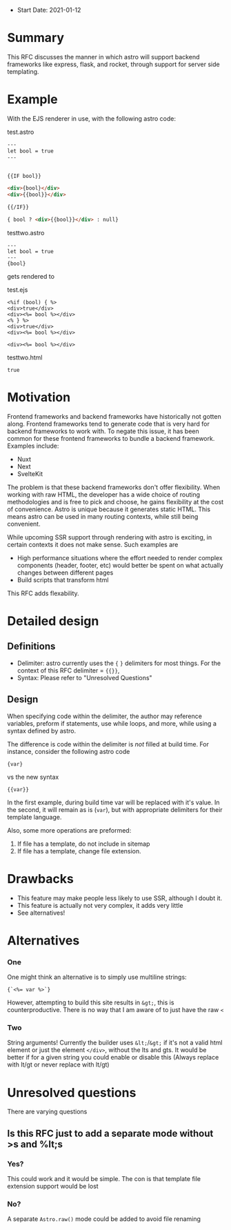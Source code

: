 - Start Date: 2021-01-12

# Summary

This RFC discusses the manner in which astro will support backend frameworks like express, flask, and rocket, through support for server side templating.
# Example

With the EJS renderer in use, with the following astro code:

test.astro
```html
---
let bool = true
---


{{IF bool}}

<div>{bool}</div>
<div>{{bool}}</div>

{{/IF}}

{ bool ? <div>{{bool}}</div> : null}
```

testtwo.astro
```
---
let bool = true
---
{bool}
```

gets rendered to

test.ejs

```ejs
<%if (bool) { %>
<div>true</div>
<div><%= bool %></div>
<% } %>
<div>true</div>
<div><%= bool %></div>

<div><%= bool %></div>
```
testtwo.html
```
true
```

# Motivation

Frontend frameworks and backend frameworks have historically not gotten along. Frontend frameworks tend to generate code that is very hard for backend frameworks to work with. To negate this issue, it has been common for these frontend frameworks to bundle a backend framework. Examples include:

- Nuxt
- Next
- SvelteKit

The problem is that these backend frameworks don't offer flexibility. When working with raw HTML, the developer has a wide choice of routing methodologies and is free to pick and choose, he gains flexibility at the cost of convenience. Astro is unique because it generates static HTML. This means astro can be used in many routing contexts, while still being convenient.

While upcoming SSR support through rendering with astro is exciting, in certain contexts it does not make sense. Such examples are

- High performance situations where the effort needed to render complex components (header, footer, etc) would better be spent on what actually changes between different pages 
- Build scripts that transform html

This RFC adds flexability.
# Detailed design
## Definitions
* Delimiter: astro currently uses the `{` `}` delimiters for most things. For the context of this RFC delimiter = `{{}}`, 
* Syntax: Please refer to "Unresolved Questions"

## Design

When specifying code within the delimiter, the author may reference variables, preform if statements, use while loops, and more, while using a syntax defined by astro.

The difference is code within the delimiter is *not* filled at build time. For instance, consider the following astro code
```
{var}
``` 
vs the new syntax
```
{{var}}
```

In the first example, during build time var will be replaced with it's value. In the second, it will remain as is (`var`), but with appropriate delimiters for their template language.

Also, some more operations are preformed:

1. If file has a template, do not include in sitemap
2. If file has a template, change file extension.
# Drawbacks

* This feature may make people less likely to use SSR, although I doubt it.
* This feature is actually not very complex, it adds very little
* See alternatives!
# Alternatives
### One
One might think an alternative is to simply  use multiline strings:

```
{`<%= var %>`}
```

However, attempting to build this site results in `&gt;`, this is counterproductive. There is no way that I am aware of to just have the raw `<`
### Two
String arguments! Currently the builder uses `&lt;`/`&gt;` if it's not a valid html element or just the element `</div>`, without the lts and gts. It would be better if for a given string you could enable or disable this (Always replace with lt/gt or never replace with lt/gt)
# Unresolved questions
There are varying questions
## Is this RFC just to add a separate mode without &gt;s and %lt;s
### Yes?
This could work and it would be simple. The con is that template file extension support would be lost
### No?
A separate `Astro.raw()` mode could be added to avoid file renaming
